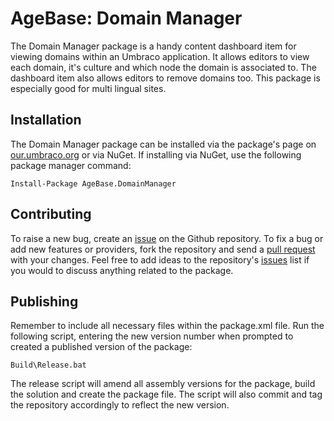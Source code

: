 # AgeBase: Domain Manager

The Domain Manager package is a handy content dashboard item for viewing domains within an Umbraco application. It allows editors to view each domain, it's culture and which node the domain is associated to. The dashboard item also allows editors to remove domains too. This package is especially good for multi lingual sites.

## Installation

The Domain Manager package can be installed via the package's page on [our.umbraco.org](http://our.umbraco.org/projects/backoffice-extensions/domain-manager) or via NuGet. If installing via NuGet, use the following package manager command:

    Install-Package AgeBase.DomainManager

## Contributing

To raise a new bug, create an [issue](https://github.com/agebase/umbraco-domain-manager/issues) on the Github repository. To fix a bug or add new features or providers, fork the repository and send a [pull request](https://github.com/agebase/umbraco-domain-manager/pulls) with your changes. Feel free to add ideas to the repository's [issues](https://github.com/agebase/umbraco-domain-manager/issues) list if you would to discuss anything related to the package.

## Publishing

Remember to include all necessary files within the package.xml file. Run the following script, entering the new version number when prompted to created a published version of the package:

    Build\Release.bat

The release script will amend all assembly versions for the package, build the solution and create the package file. The script will also commit and tag the repository accordingly to reflect the new version.